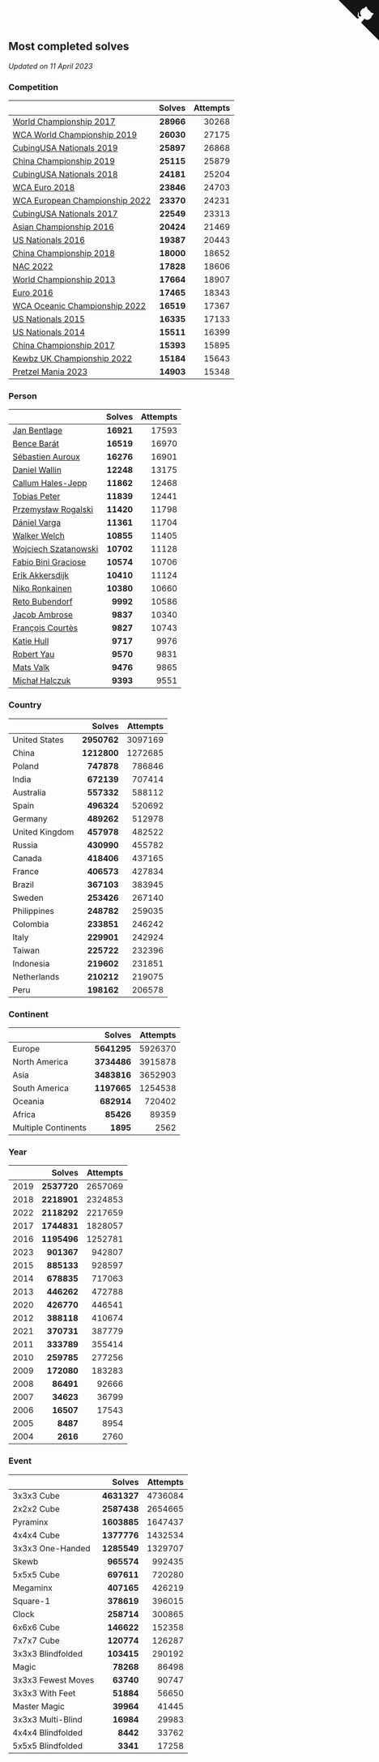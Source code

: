 ## Most completed solves

*Updated on 11 April 2023*


### Competition

|  | Solves | Attempts |
| :--- | ---: | ---: |
| [World Championship 2017](https://www.worldcubeassociation.org/competitions/WC2017) | **28966** | 30268 |
| [WCA World Championship 2019](https://www.worldcubeassociation.org/competitions/WC2019) | **26030** | 27175 |
| [CubingUSA Nationals 2019](https://www.worldcubeassociation.org/competitions/CubingUSANationals2019) | **25897** | 26868 |
| [China Championship 2019](https://www.worldcubeassociation.org/competitions/ChinaChampionship2019) | **25115** | 25879 |
| [CubingUSA Nationals 2018](https://www.worldcubeassociation.org/competitions/CubingUSANationals2018) | **24181** | 25204 |
| [WCA Euro 2018](https://www.worldcubeassociation.org/competitions/Euro2018) | **23846** | 24703 |
| [WCA European Championship 2022](https://www.worldcubeassociation.org/competitions/Euro2022) | **23370** | 24231 |
| [CubingUSA Nationals 2017](https://www.worldcubeassociation.org/competitions/CubingUSANationals2017) | **22549** | 23313 |
| [Asian Championship 2016](https://www.worldcubeassociation.org/competitions/AsianChampionship2016) | **20424** | 21469 |
| [US Nationals 2016](https://www.worldcubeassociation.org/competitions/USNationals2016) | **19387** | 20443 |
| [China Championship 2018](https://www.worldcubeassociation.org/competitions/ChinaChampionship2018) | **18000** | 18652 |
| [NAC 2022](https://www.worldcubeassociation.org/competitions/NAC2022) | **17828** | 18606 |
| [World Championship 2013](https://www.worldcubeassociation.org/competitions/WC2013) | **17664** | 18907 |
| [Euro 2016](https://www.worldcubeassociation.org/competitions/Euro2016) | **17465** | 18343 |
| [WCA Oceanic Championship 2022](https://www.worldcubeassociation.org/competitions/OC2022) | **16519** | 17367 |
| [US Nationals 2015](https://www.worldcubeassociation.org/competitions/USNationals2015) | **16335** | 17133 |
| [US Nationals 2014](https://www.worldcubeassociation.org/competitions/USNationals2014) | **15511** | 16399 |
| [China Championship 2017](https://www.worldcubeassociation.org/competitions/ChinaChampionship2017) | **15393** | 15895 |
| [Kewbz UK Championship 2022](https://www.worldcubeassociation.org/competitions/KewbzUKChampionship2022) | **15184** | 15643 |
| [Pretzel Mania 2023](https://www.worldcubeassociation.org/competitions/PretzelMania2023) | **14903** | 15348 |

### Person

|  | Solves | Attempts |
| :--- | ---: | ---: |
| [Jan Bentlage](https://www.worldcubeassociation.org/persons/2010BENT01) | **16921** | 17593 |
| [Bence Barát](https://www.worldcubeassociation.org/persons/2008BARA01) | **16519** | 16970 |
| [Sébastien Auroux](https://www.worldcubeassociation.org/persons/2008AURO01) | **16276** | 16901 |
| [Daniel Wallin](https://www.worldcubeassociation.org/persons/2013WALL03) | **12248** | 13175 |
| [Callum Hales-Jepp](https://www.worldcubeassociation.org/persons/2012HALE01) | **11862** | 12468 |
| [Tobias Peter](https://www.worldcubeassociation.org/persons/2014PETE03) | **11839** | 12441 |
| [Przemysław Rogalski](https://www.worldcubeassociation.org/persons/2013ROGA02) | **11420** | 11798 |
| [Dániel Varga](https://www.worldcubeassociation.org/persons/2008VARG01) | **11361** | 11704 |
| [Walker Welch](https://www.worldcubeassociation.org/persons/2011WELC01) | **10855** | 11405 |
| [Wojciech Szatanowski](https://www.worldcubeassociation.org/persons/2011SZAT01) | **10702** | 11128 |
| [Fabio Bini Graciose](https://www.worldcubeassociation.org/persons/2010GRAC02) | **10574** | 10706 |
| [Erik Akkersdijk](https://www.worldcubeassociation.org/persons/2005AKKE01) | **10410** | 11124 |
| [Niko Ronkainen](https://www.worldcubeassociation.org/persons/2010RONK01) | **10380** | 10660 |
| [Reto Bubendorf](https://www.worldcubeassociation.org/persons/2012BUBE01) | **9992** | 10586 |
| [Jacob Ambrose](https://www.worldcubeassociation.org/persons/2010AMBR01) | **9837** | 10340 |
| [François Courtès](https://www.worldcubeassociation.org/persons/2008COUR01) | **9827** | 10743 |
| [Katie Hull](https://www.worldcubeassociation.org/persons/2010HULL01) | **9717** | 9976 |
| [Robert Yau](https://www.worldcubeassociation.org/persons/2009YAUR01) | **9570** | 9831 |
| [Mats Valk](https://www.worldcubeassociation.org/persons/2007VALK01) | **9476** | 9865 |
| [Michał Halczuk](https://www.worldcubeassociation.org/persons/2006HALC01) | **9393** | 9551 |

### Country

|  | Solves | Attempts |
| :--- | ---: | ---: |
| United States | **2950762** | 3097169 |
| China | **1212800** | 1272685 |
| Poland | **747878** | 786846 |
| India | **672139** | 707414 |
| Australia | **557332** | 588112 |
| Spain | **496324** | 520692 |
| Germany | **489262** | 512978 |
| United Kingdom | **457978** | 482522 |
| Russia | **430990** | 455782 |
| Canada | **418406** | 437165 |
| France | **406573** | 427834 |
| Brazil | **367103** | 383945 |
| Sweden | **253426** | 267140 |
| Philippines | **248782** | 259035 |
| Colombia | **233851** | 246242 |
| Italy | **229901** | 242924 |
| Taiwan | **225722** | 232396 |
| Indonesia | **219602** | 231851 |
| Netherlands | **210212** | 219075 |
| Peru | **198162** | 206578 |

### Continent

|  | Solves | Attempts |
| :--- | ---: | ---: |
| Europe | **5641295** | 5926370 |
| North America | **3734486** | 3915878 |
| Asia | **3483816** | 3652903 |
| South America | **1197665** | 1254538 |
| Oceania | **682914** | 720402 |
| Africa | **85426** | 89359 |
| Multiple Continents | **1895** | 2562 |

### Year

|  | Solves | Attempts |
| :--- | ---: | ---: |
| 2019 | **2537720** | 2657069 |
| 2018 | **2218901** | 2324853 |
| 2022 | **2118292** | 2217659 |
| 2017 | **1744831** | 1828057 |
| 2016 | **1195496** | 1252781 |
| 2023 | **901367** | 942807 |
| 2015 | **885133** | 928597 |
| 2014 | **678835** | 717063 |
| 2013 | **446262** | 472788 |
| 2020 | **426770** | 446541 |
| 2012 | **388118** | 410674 |
| 2021 | **370731** | 387779 |
| 2011 | **333789** | 355414 |
| 2010 | **259785** | 277256 |
| 2009 | **172080** | 183283 |
| 2008 | **86491** | 92666 |
| 2007 | **34623** | 36799 |
| 2006 | **16507** | 17543 |
| 2005 | **8487** | 8954 |
| 2004 | **2616** | 2760 |

### Event

|  | Solves | Attempts |
| :--- | ---: | ---: |
| 3x3x3 Cube | **4631327** | 4736084 |
| 2x2x2 Cube | **2587438** | 2654665 |
| Pyraminx | **1603885** | 1647437 |
| 4x4x4 Cube | **1377776** | 1432534 |
| 3x3x3 One-Handed | **1285549** | 1329707 |
| Skewb | **965574** | 992435 |
| 5x5x5 Cube | **697611** | 720280 |
| Megaminx | **407165** | 426219 |
| Square-1 | **378619** | 396015 |
| Clock | **258714** | 300865 |
| 6x6x6 Cube | **146622** | 152358 |
| 7x7x7 Cube | **120774** | 126287 |
| 3x3x3 Blindfolded | **103415** | 290192 |
| Magic | **78268** | 86498 |
| 3x3x3 Fewest Moves | **63740** | 90747 |
| 3x3x3 With Feet | **51884** | 56650 |
| Master Magic | **39964** | 41445 |
| 3x3x3 Multi-Blind | **16984** | 29983 |
| 4x4x4 Blindfolded | **8442** | 33762 |
| 5x5x5 Blindfolded | **3341** | 17258 |


<a href="https://github.com/jonatanklosko/wca_statistics" class="github-corner" aria-label="View source on Github"><svg width="80" height="80" viewBox="0 0 250 250" style="fill:#151513; color:#fff; position: absolute; top: 0; border: 0; right: 0;" aria-hidden="true"><path d="M0,0 L115,115 L130,115 L142,142 L250,250 L250,0 Z"></path><path d="M128.3,109.0 C113.8,99.7 119.0,89.6 119.0,89.6 C122.0,82.7 120.5,78.6 120.5,78.6 C119.2,72.0 123.4,76.3 123.4,76.3 C127.3,80.9 125.5,87.3 125.5,87.3 C122.9,97.6 130.6,101.9 134.4,103.2" fill="currentColor" style="transform-origin: 130px 106px;" class="octo-arm"></path><path d="M115.0,115.0 C114.9,115.1 118.7,116.5 119.8,115.4 L133.7,101.6 C136.9,99.2 139.9,98.4 142.2,98.6 C133.8,88.0 127.5,74.4 143.8,58.0 C148.5,53.4 154.0,51.2 159.7,51.0 C160.3,49.4 163.2,43.6 171.4,40.1 C171.4,40.1 176.1,42.5 178.8,56.2 C183.1,58.6 187.2,61.8 190.9,65.4 C194.5,69.0 197.7,73.2 200.1,77.6 C213.8,80.2 216.3,84.9 216.3,84.9 C212.7,93.1 206.9,96.0 205.4,96.6 C205.1,102.4 203.0,107.8 198.3,112.5 C181.9,128.9 168.3,122.5 157.7,114.1 C157.9,116.9 156.7,120.9 152.7,124.9 L141.0,136.5 C139.8,137.7 141.6,141.9 141.8,141.8 Z" fill="currentColor" class="octo-body"></path></svg></a><style>.github-corner:hover .octo-arm{animation:octocat-wave 560ms ease-in-out}@keyframes octocat-wave{0%,100%{transform:rotate(0)}20%,60%{transform:rotate(-25deg)}40%,80%{transform:rotate(10deg)}}@media (max-width:500px){.github-corner:hover .octo-arm{animation:none}.github-corner .octo-arm{animation:octocat-wave 560ms ease-in-out}}</style>
